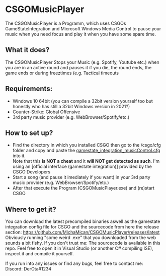 # CSGOMusicPlayer
The CSGOMusicPlayer is a Programm, which uses CSGOs GameStateIntegration and Microsoft Windows Media Control to pause your music when you need focus and play it when you have some spare time.

## What it does?
The CSGOMusicPlayer Stops your Music (e.g. Spotify, Youtube etc.) when you are in an active round and pauses it if you die, the round ends, the game ends or during freeztimes (e.g. Tactical timeouts

## Requirements:
- Windows 10 64bit (you can compile a 32bit version yourself too but honestly who has still a 32bit Windows version in 2021?)
- Counter-Strike: Global Offensive
- 3rd party music provider (e.g. WebBrowser/Spotify/etc.)

## How to set up?
- Find the directory in which you installed CSGO then go to the /csgo/cfg folder and copy and paste the [gamestate_integration_musicControl.cfg](https://github.com/MichaMican/CSGODrinkingGame/blob/master/gamestate_integration_musicControl.cfg) into it.  
Note that this **is NOT a cheat** and it **will NOT get detected as such**. I'm using an [official interface (gamestate integration)] provided by the CSGO Developers
- Start a song (and pause it imediately if you want) in your 3rd party music provider (e.g. WebBrowser/Spotify/etc.)
- After that execute the Program (CSGOMusicPlayer.exe) and (re)start CSGO

## Where to get it?
You can download the latest precompiled binaries aswell as the gamestate integration config file for CSGO and the sourcecode from here the release section: https://github.com/MichaMican/CSGOMusicPlayer/releases/latest  
Obviously running "some weird .exe" that you downloaded from the web sounds a bit fishy. If you don't trust me: The sourcecode is available in this repo. Feel free to open it in Visual Studio (or another C# compiling ISE), inspect it and compile it yourself.


If you run into any issues or find any bugs, feel free to contact me:  
Discord: DerOta#1234
